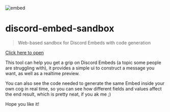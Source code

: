 ![embed](http://i.imgur.com/GemcoBW.png)

# discord-embed-sandbox

> Web-based sandbox for Discord Embeds with code generation

[Click here to open](https://nhellfire.github.io/discord-embed-sandbox/)

This tool can help you get a grip on Discord Embeds (a topic some people are struggling with), it provides a simple ui to construct a message you want, as well as a realtime preview.

You can also see the code needed to generate the same Embed inside your own cog in real time, so you can see how different fields and values affect the end result, which is pretty neat, if you ak me ;)

Hope you like it!
